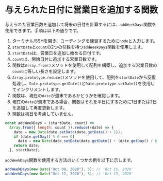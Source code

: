 # 与えられた日付に営業日を追加する関数

与えられた営業日数を追加して将来の日付を計算するには、`addWeekDays`関数を使用できます。手順は以下の通りです。

1. ターミナル/SSHを開き、コーディングを練習するために`node`と入力します。
2. `startDate`と`count`の2つの引数を持つ`addWeekDays`関数を使用します。
3. `startDate`は、営業日を追加し始める日付です。
4. `count`は、開始日付に追加する営業日数です。
5. 関数は`Array.from()`メソッドを使用して配列を構築し、追加する営業日数の`count`に等しい長さを設定します。
6. `Array.prototype.reduce()`メソッドを使用して、配列を`startDate`から反復処理し、`Date.prototype.getDate()`と`Date.prototype.setDate()`を使用してインクリメントします。
7. 関数は、現在の`date`が週末であるかどうかを確認します。
8. 現在の`date`が週末である場合、関数はそれを平日にするために1日または2日を追加して再度更新します。
9. 関数は祝日を考慮していません。

```js
const addWeekDays = (startDate, count) =>
  Array.from({ length: count }).reduce((date) => {
    date = new Date(date.setDate(date.getDate() + 1));
    if (date.getDay() % 6 === 0)
      date = new Date(date.setDate(date.getDate() + (date.getDay() / 6 + 1)));
    return date;
  }, startDate);
```

`addWeekDays`関数を使用する方法のいくつかの例を以下に示します。

```js
addWeekDays(new Date("Oct 09, 2020"), 5); // 'Oct 16, 2020'
addWeekDays(new Date("Oct 12, 2020"), 5); // 'Oct 19, 2020'
```
